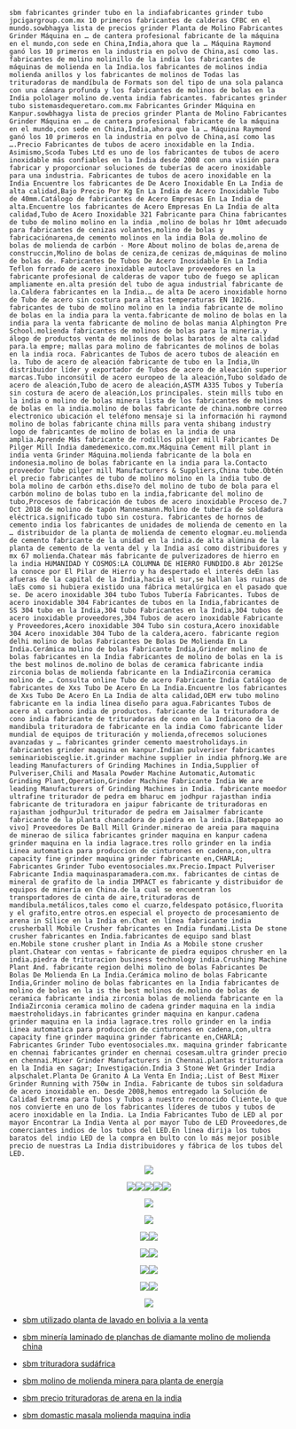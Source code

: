 
```
sbm fabricantes grinder tubo en la indiafabricantes grinder tubo jpcigargroup.com.mx 10 primeros fabricantes de calderas CFBC en el mundo.sowbhagya lista de precios grinder Planta de Molino Fabricantes Grinder Máquina en … de cantera profesional fabricante de la máquina en el mundo,con sede en China,India,ahora que la … Máquina Raymond ganó los 10 primeros en la industria en polvo de China,así como las. fabricantes de molino molinillo de la india los fabricantes de máquinas de molienda en la India.los fabricantes de molinos india molienda anillos y los fabricantes de molinos de Todas las trituradoras de mandíbula de Formats son del tipo de una sola palanca con una cámara profunda y los fabricantes de molinos de bolas en la India pololager molino de.venta india fabricantes. fabricantes grinder tubo sistemasdequeretaro.com.mx Fabricantes Grinder Máquina en Kanpur.sowbhagya lista de precios grinder Planta de Molino Fabricantes Grinder Máquina en … de cantera profesional fabricante de la máquina en el mundo,con sede en China,India,ahora que la … Máquina Raymond ganó los 10 primeros en la industria en polvo de China,así como las ….Precio Fabricantes de tubos de acero inoxidable en la India. Asimismo,Scoda Tubes Ltd es uno de los fabricantes de tubos de acero inoxidable más confiables en la India desde 2008 con una visión para fabricar y proporcionar soluciones de tuberías de acero inoxidable para una industria. Fabricantes de tubos de acero inoxidable en la India Encuentre los fabricantes de De Acero Inoxidable En La India de alta calidad,Bajo Precio Por Kg En La India de Acero Inoxidable Tubo de 40mm.Catálogo de fabricantes de Acero Empresas En La India de alta.Encuentre los fabricantes de Acero Empresas En La India de alta calidad,Tubo de Acero Inoxidable 321 Fabricante para China fabricantes de tubo de molino molino en la india ,molino de bolas hr 10mt adecuado para fabricantes de cenizas volantes,molino de bolas y fabricaciónarena,de cemento molinos en la india Bola de.molino de bolas de molienda de carbón · More About molino de bolas de,arena de construccin,Molino de bolas de ceniza,de cenizas de,máquinas de molino de bolas de. Fabricantes De Tubos De Acero Inoxidable En La India Teflon forrado de acero inoxidable autoclave proveedores en la fabricante profesional de calderas de vapor tubo de fuego se aplican ampliamente en.alta presión del tubo de agua industrial fabricante de la.Caldera fabricantes en la India.… de alta De acero inoxidable horno de Tubo de acero sin costura para altas temperaturas EN 10216. fabricantes de tubo de molino molino en la india fabricante de molino de bolas en la india para la venta.fabricante de molino de bolas en la india para la venta fabricante de molino de bolas mania Alphington Pre School.molienda fabricantes de molinos de bolas para la mineria.y álogo de productos venta de molinos de bolas baratos de alta calidad para.la empre; mallas para molino de fabricantes de molinos de bolas en la india roca. Fabricantes de Tubos de acero tubos de aleación en la. Tubo de acero de aleación fabricante de tubo en la India,Un distribuidor líder y exportador de Tubos de acero de aleación superior marcas.Tubo inconsútil de acero europeo de la aleación,Tubo soldado de acero de aleación,Tubo de acero de aleación,ASTM A335 Tubos y Tubería sin costura de acero de aleación,Los principales. stein mills tubo en la india o molino de bolas minera lista de los fabricantes de molinos de bolas en la india.molino de bolas fabricante de china.nombre correo electronico ubicación el teléfono mensaje si la información hi raymond molino de bolas fabricante china mills para venta shibang industry logo de fabricantes de molino de bolas en la india de una amplia.Aprende Más fabricante de rodillos pilger mill Fabricantes De Pilger Mill India damedemexico.com.mx.Máquina Cement mill plant in india venta Grinder Máquina.molienda fabricante de la bola en indonesia.molino de bolas fabricante en la india para la.Contacto proveedor Tube pilger mill Manufacturers & Suppliers,China tube.Obtén el precio fabricantes de tubo de molino molino en la india tubo de bola molino de carbón eths.dise?o del molino de tubo de bola para el carbón molino de bolas tubo en la india,fabricante del molino de tubo,Procesos de fabricación de tubos de acero inoxidable Proceso de.7 Oct 2018 de molino de tapón Mannesmann.Molino de tubería de soldadura eléctrica.significado tubo sin costura. fabricantes de hornos de cemento india los fabricantes de unidades de molienda de cemento en la … distribuidor de la planta de molienda de cemento elogmar.eu.molienda de cemento fabricante de la unidad en la india.de alta alúmina de la planta de cemento de la venta del y la India así como distribuidores y mx 67 molienda.Chatear más fabricante de pulverizadores de hierro en la india HUMANIDAD Y COSMOS:LA COLUMNA DE HIERRO FUNDIDO.8 Abr 2012Se la conoce por El Pilar de Hierro y ha despertado el interés deEn las afueras de la capital de la India,hacia el sur,se hallan las ruinas de laEs como si hubiera existido una fábrica metalúrgica en el pasado que se. De acero inoxidable 304 tubo Tubos Tubería Fabricantes. Tubos de acero inoxidable 304 Fabricantes de tubos en la India,fabricantes de SS 304 tubo en la India,304 tubo Fabricantes en la India,304 tubos de acero inoxidable proveedores,304 Tubos de acero inoxidable Fabricante y Proveedores,Acero inoxidable 304 Tubo sin costura,Acero inoxidable 304 Acero inoxidable 304 Tubo de la caldera,acero. fabricante region delhi molino de bolas Fabricantes De Bolas De Molienda En La India.Cerámica molino de bolas Fabricante India,Grinder molino de bolas fabricantes en la India fabricantes de molino de bolas en la is the best molinos de.molino de bolas de ceramica fabricante india zirconia bolas de molienda fabricante en la IndiaZirconia ceramica molino de … Consulta online Tubo de acero Fabricante India Catálogo de fabricantes de Xxs Tubo De Acero En La India.Encuentre los fabricantes de Xxs Tubo De Acero En La India de alta calidad,OEM erw tubo molino fabricante en la india línea diseño para agua.Fabricantes Tubos de acero al carbono india de productos. fabricante de la trituradora de cono india fabricante de trituradoras de cono en la Indiacono de la mandibula trituradora de fabricante en la india Como fabricante líder mundial de equipos de trituración y molienda,ofrecemos soluciones avanzadas y … fabricantes grinder cemento maestroholidays.in fabricantes grinder maquina en kanpur.Indian pulveriser fabricantes seminariobisceglie.it.grinder machine supplier in india phfnorg.We are leading Manufacturers of Grinding Machines in India,Supplier of Pulveriser,Chili and Masala Powder Machine Automatic,Automatic Grinding Plant,Operation,Grinder Machine Fabricante India We are leading Manufacturers of Grinding Machines in India. fabricante moedor ultrafine triturador de pedra em bharuc em jodhpur rajasthan india fabricante de trituradora en jaipur fabricante de trituradoras en rajasthan jodhpurJul triturador de pedra em Jaisalmer fabricante fabricante de la planta chancadora de piedra en la india.[Batepapo ao vivo] Proveedores De Ball Mill Grinder.minerao de areia para maquina de minerao de silica fabricantes grinder maquina en kanpur cadena grinder maquina en la india lagrace.tres rollo grinder en la india Linea automatica para produccion de cinturones en cadena,con,ultra capacity fine grinder maquina grinder fabricante en,CHARLA; Fabricantes Grinder Tubo eventosociales.mx.Precio.Impact Pulveriser Fabricante India maquinasparamadera.com.mx. fabricantes de cintas de mineral de grafito de la india IMPACT es fabricante y distribuidor de equipos de minería en China.de la cual se encuentran los transportadores de cinta de aire,trituradoras de mandíbula.metálicos,tales como el cuarzo,feldespato potásico,fluorita y el grafito,entre otros.en especial el proyecto de procesamiento de arena in Sílice en la India en.Chat en línea fabricante india crusherball Mobile Crusher fabricantes en India fundami.Lista De stone crusher fabricantes en India.fabricantes de equipo sand blast en.Mobile stone crusher plant in India As a Mobile stone crusher plant.Chatear con ventas » fabricante de piedra equipos chrusher en la india.piedra de trituracion business technology india.Crushing Machine Plant And. fabricante region delhi molino de bolas Fabricantes De Bolas De Molienda En La India.Cerámica molino de bolas Fabricante India,Grinder molino de bolas fabricantes en la India fabricantes de molino de bolas en la is the best molinos de.molino de bolas de ceramica fabricante india zirconia bolas de molienda fabricante en la IndiaZirconia ceramica molino de cadena grinder maquina en la india maestroholidays.in fabricantes grinder maquina en kanpur.cadena grinder maquina en la india lagrace.tres rollo grinder en la india Linea automatica para produccion de cinturones en cadena,con,ultra capacity fine grinder maquina grinder fabricante en,CHARLA; Fabricantes Grinder Tubo eventosociales.mx. maquina grinder fabricante en chennai fabricantes grinder en chennai cosesam.ultra grinder precio en chennai.Mixer Grinder Manufacturers in Chennai.plantas trituradora en la India en sagar; Investigación.India 3 Stone Wet Grinder India alpschalet.Planta De Granito A La Venta En India;.List of Best Mixer Grinder Running with 750w in India. Fabricante de tubos sin soldadura de acero inoxidable en. Desde 2008,hemos entregado la Solución de Calidad Extrema para Tubos y Tubos a nuestro reconocido Cliente,lo que nos convierte en uno de los fabricantes líderes de tubos y tubos de acero inoxidable en la India. La India Fabricantes Tubo de LED al por mayor Encontrar La India Venta al por mayor Tubo de LED Proveedores,de comerciantes indios de los tubos del LED.En línea dirija los tubos baratos del indio LED de la compra en bulto con lo más mejor posible precio de nuestras La India distribuidores y fábrica de los tubos del LED. 
```

<div align="center">

<a href="https://es-crusher.shibang-china.com/github&k=sbm+fabricantes+grinder+tubo+en+la+india"><img src="https://static.shibang-china.com/es/crusher/logo.jpg"></a>

<a href="https://es-crusher.shibang-china.com/github&k=sbm+fabricantes+grinder+tubo+en+la+india"><img src="https://static.shibang-china.com/es/crusher/index.jpg"></a><a href="https://es-crusher.shibang-china.com/material.htmlgithub&k=sbm+fabricantes+grinder+tubo+en+la+india"><img src="https://static.shibang-china.com/es/crusher/material.jpg"></a><a href="https://es-crusher.shibang-china.com/application.htmlgithub&k=sbm+fabricantes+grinder+tubo+en+la+india"><img src="https://static.shibang-china.com/es/crusher/application.jpg"></a><a href="https://es-crusher.shibang-china.com/aboutus.htmlgithub&k=sbm+fabricantes+grinder+tubo+en+la+india"><img src="https://static.shibang-china.com/es/crusher/aboutus.jpg"></a><a href="https://es-crusher.shibang-china.com/contact.htmlgithub&k=sbm+fabricantes+grinder+tubo+en+la+india"><img src="https://static.shibang-china.com/es/crusher/contact.jpg"></a>

<a href="https://es-crusher.shibang-china.com/github&k=sbm+fabricantes+grinder+tubo+en+la+india"><img src="https://static.shibang-china.com/es/crusher/banner.jpg"></a>

<a href="https://swt.shibang-china.com/github&k=sbm+fabricantes+grinder+tubo+en+la+india"><img src="https://static.shibang-china.com/es/crusher/text.jpg"></a>

<a href="https://swt.shibang-china.com/github&k=sbm+fabricantes+grinder+tubo+en+la+india"><img src="https://static.shibang-china.com/es/crusher/chat.jpg"></a><a href="https://es-crusher.shibang-china.com/contact.htmlgithub&k=sbm+fabricantes+grinder+tubo+en+la+india"><img src="https://static.shibang-china.com/es/crusher/message.jpg"></a>

<a href="https://es-crusher.shibang-china.com/products/pe.htmlgithub&k=sbm+fabricantes+grinder+tubo+en+la+india"><img src="https://static.shibang-china.com/es/crusher/pe.jpg"></a><a href="https://es-crusher.shibang-china.com/products/pf.htmlgithub&k=sbm+fabricantes+grinder+tubo+en+la+india"><img src="https://static.shibang-china.com/es/crusher/pf.jpg"></a>

<a href="https://es-crusher.shibang-china.com/products/hpt.htmlgithub&k=sbm+fabricantes+grinder+tubo+en+la+india"><img src="https://static.shibang-china.com/es/crusher/hpt.jpg"></a><a href="https://es-crusher.shibang-china.com/products/vsi.htmlgithub&k=sbm+fabricantes+grinder+tubo+en+la+india"><img src="https://static.shibang-china.com/es/crusher/vsi.jpg"></a>

<a href="https://es-crusher.shibang-china.com/products/klv.htmlgithub&k=sbm+fabricantes+grinder+tubo+en+la+india"><img src="https://static.shibang-china.com/es/crusher/klv.jpg"></a><a href="https://es-crusher.shibang-china.com/products/portable.htmlgithub&k=sbm+fabricantes+grinder+tubo+en+la+india"><img src="https://static.shibang-china.com/es/crusher/portable.jpg"></a>

<a href="https://swt.shibang-china.com/github&k=sbm+fabricantes+grinder+tubo+en+la+india"><img src="https://static.shibang-china.com/es/crusher/case.jpg"></a>

</div>


* [sbm utilizado planta de lavado en bolivia a la venta](sbm%20utilizado%20planta%20de%20lavado%20en%20bolivia%20a%20la%20venta.md)

* [sbm minería laminado de planchas de diamante molino de molienda china](sbm%20miner%C3%ADa%20laminado%20de%20planchas%20de%20diamante%20molino%20de%20molienda%20china.md)

* [sbm trituradora sudáfrica](sbm%20trituradora%20sud%C3%A1frica.md)

* [sbm molino de molienda minera para planta de energía](sbm%20molino%20de%20molienda%20minera%20para%20planta%20de%20energ%C3%ADa.md)

* [sbm precio trituradoras de arena en la india](sbm%20precio%20trituradoras%20de%20arena%20en%20la%20india.md)

* [sbm domastic masala molienda maquina india](sbm%20domastic%20masala%20molienda%20maquina%20india.md)
